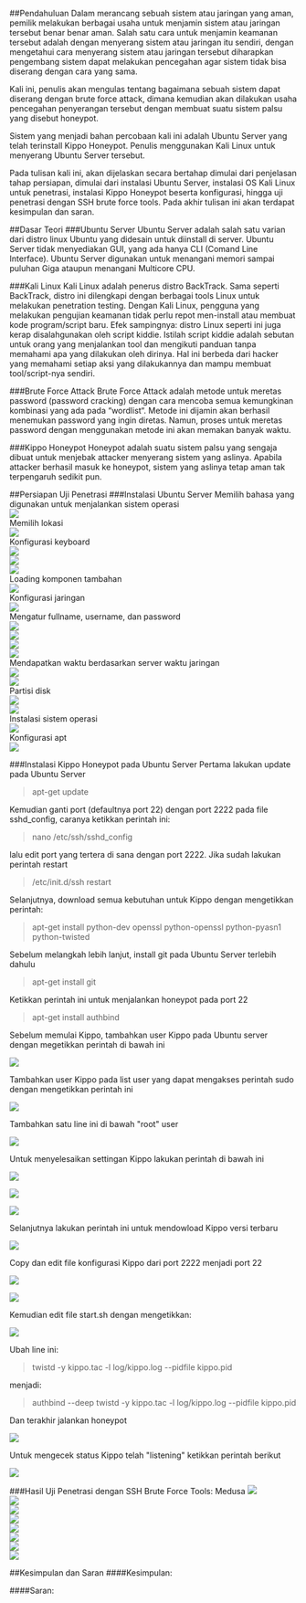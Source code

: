 ##Pendahuluan
Dalam merancang sebuah sistem atau jaringan yang aman, pemilik melakukan berbagai usaha untuk menjamin sistem atau jaringan tersebut benar benar aman. Salah satu cara untuk menjamin keamanan tersebut adalah dengan menyerang sistem atau jaringan itu sendiri, dengan mengetahui cara menyerang sistem atau jaringan tersebut diharapkan pengembang sistem dapat melakukan pencegahan agar sistem tidak bisa diserang dengan cara yang sama.

Kali ini, penulis akan mengulas tentang bagaimana sebuah sistem dapat diserang dengan brute force attack, dimana kemudian akan dilakukan usaha pencegahan penyerangan tersebut dengan membuat suatu sistem palsu yang disebut honeypot.

Sistem yang menjadi bahan percobaan kali ini adalah Ubuntu Server yang telah terinstall Kippo Honeypot. Penulis menggunakan Kali Linux untuk menyerang Ubuntu Server tersebut.

Pada tulisan kali ini, akan dijelaskan secara bertahap dimulai dari penjelasan tahap persiapan, dimulai dari instalasi Ubuntu Server, instalasi OS Kali Linux untuk penetrasi, instalasi Kippo Honeypot beserta konfigurasi, hingga uji penetrasi dengan SSH brute force tools. Pada akhir tulisan ini akan terdapat kesimpulan dan saran.

##Dasar Teori
###Ubuntu Server
Ubuntu Server adalah salah satu varian dari distro linux Ubuntu yang didesain untuk diinstall di server. Ubuntu Server tidak menyediakan GUI, yang ada hanya CLI (Comand Line Interface). Ubuntu Server digunakan untuk menangani memori sampai puluhan Giga ataupun menangani Multicore CPU.

###Kali Linux
Kali Linux adalah penerus distro BackTrack. Sama seperti BackTrack, distro ini dilengkapi dengan berbagai tools Linux untuk melakukan penetration testing. Dengan Kali Linux, pengguna yang melakukan pengujian keamanan tidak perlu repot men-install atau membuat kode program/script baru. Efek sampingnya: distro Linux seperti ini juga kerap disalahgunakan oleh script kiddie. Istilah script kiddie adalah sebutan untuk orang yang menjalankan tool dan mengikuti panduan tanpa memahami apa yang dilakukan oleh dirinya. Hal ini berbeda dari hacker yang memahami setiap aksi yang dilakukannya dan mampu membuat tool/script-nya sendiri.

###Brute Force Attack
Brute Force Attack adalah metode untuk meretas password (password cracking) dengan cara mencoba semua kemungkinan kombinasi yang ada pada “wordlist“. Metode ini dijamin akan berhasil menemukan password yang ingin diretas. Namun, proses untuk meretas password dengan menggunakan metode ini akan memakan banyak waktu.

###Kippo Honeypot
Honeypot adalah suatu sistem palsu yang sengaja dibuat untuk menjebak attacker menyerang sistem yang aslinya. Apabila attacker berhasil masuk ke honeypot, sistem yang aslinya tetap aman tak terpengaruh sedikit pun. 

##Persiapan Uji Penetrasi
###Instalasi Ubuntu Server
Memilih bahasa yang digunakan untuk menjalankan sistem operasi<br/>
![](https://github.com/kharismana31/PKSJ/blob/master/tugas1/images/install_ubuntu_server_1.png?raw=true)<br/>
Memilih lokasi<br/>
![](https://github.com/kharismana31/PKSJ/tree/master/tugas1/images/install_ubuntu_server_2.png?raw=true)<br/>
Konfigurasi keyboard<br/>
![](https://github.com/kharismana31/PKSJ/tree/master/tugas1/images/install_ubuntu_server-3.png?raw=true)<br/>
![](https://github.com/kharismana31/PKSJ/tree/master/tugas1/images/install_ubuntu_server_4.png?raw=true)<br/>
![](https://github.com/kharismana31/PKSJ/tree/master/tugas1/images/install_ubuntu_server-5.png?raw=true)<br/>
Loading komponen tambahan<br/>
![](https://github.com/kharismana31/PKSJ/tree/master/tugas1/images/install_ubuntu_server_6.png?raw=true)<br/>
Konfigurasi jaringan<br/>
![](https://github.com/kharismana31/PKSJ/tree/master/tugas1/images/install_ubuntu_server_7.png?raw=true)<br/>
Mengatur fullname, username, dan password<br/>
![](https://github.com/kharismana31/PKSJ/tree/master/tugas1/images/install_ubuntu_server_8.png?raw=true)<br/>
![](https://github.com/kharismana31/PKSJ/tree/master/tugas1/images/install_ubuntu_server_10.png?raw=true)<br/>
![](https://github.com/kharismana31/PKSJ/tree/master/tugas1/images/install_ubuntu_server_11.png?raw=true)<br/>
![](https://github.com/kharismana31/PKSJ/tree/master/tugas1/images/install_ubuntu_server-12.png?raw=true)<br/>
Mendapatkan waktu berdasarkan server waktu jaringan<br/>
![](https://github.com/kharismana31/PKSJ/tree/master/tugas1/images/install_ubuntu_server_13.png?raw=true)<br/>
![](https://github.com/kharismana31/PKSJ/tree/master/tugas1/images/install_ubuntu_server_14.png?raw=true)<br/>
Partisi disk<br/>
![](https://github.com/kharismana31/PKSJ/tree/master/tugas1/images/install_ubuntu_server-15.png?raw=true)<br/>
![](https://github.com/kharismana31/PKSJ/tree/master/tugas1/images/install_ubuntu_server_16.png?raw=true)<br/>
Instalasi sistem operasi<br/>
![](https://github.com/kharismana31/PKSJ/tree/master/tugas1/images/install_ubuntu_server_17.png?raw=true)<br/>
Konfigurasi apt<br/>
![](https://github.com/kharismana31/PKSJ/tree/master/tugas1/images/install_ubuntu_server_18.png?raw=true)<br/>


###Instalasi Kippo Honeypot pada Ubuntu Server
Pertama lakukan update pada Ubuntu Server

> apt-get update

Kemudian ganti port (defaultnya port 22) dengan port 2222 pada file sshd_config, caranya ketikkan perintah ini:

> nano /etc/ssh/sshd_config

lalu edit port yang tertera di sana dengan port 2222. Jika sudah lakukan perintah restart

> /etc/init.d/ssh restart

Selanjutnya, download semua kebutuhan untuk Kippo dengan mengetikkan perintah:

> apt-get install python-dev openssl python-openssl python-pyasn1 python-twisted

Sebelum melangkah lebih lanjut, install git pada Ubuntu Server terlebih dahulu

> apt-get install git

Ketikkan perintah ini untuk menjalankan honeypot pada port 22

> apt-get install authbind

Sebelum memulai Kippo, tambahkan user Kippo pada Ubuntu server dengan megetikkan perintah di bawah ini

![](1_tambah_user_kippo.png?raw=true)<br/>

Tambahkan user Kippo pada list user yang dapat mengakses perintah sudo dengan mengetikkan perintah ini

![](2_edit_visudo.png?raw=true)<br/>

Tambahkan satu line ini di bawah "root" user 

![](3_edit_visudo.png?raw=true)<br/>

Untuk menyelesaikan settingan Kippo lakukan perintah di bawah ini

![](4_using_port_22.png?raw=true)<br/>

![](5_using_port_22.png?raw=true)<br/>

![](6_using_port_22.png?raw=true)<br/>

Selanjutnya lakukan perintah ini untuk mendowload Kippo versi terbaru 

![](7_git_clone.png?raw=true)<br/>

Copy dan edit file konfigurasi Kippo dari port 2222 menjadi port 22 

![](8_copy_kippo.png?raw=true)<br/>

![](9_nano_kippo.png?raw=true)<br/>

Kemudian edit file start.sh dengan mengetikkan:

![](10_nano_start.png?raw=true)<br/>

Ubah line ini:

> twistd -y kippo.tac -l log/kippo.log --pidfile kippo.pid

menjadi:

> authbind --deep twistd -y kippo.tac -l log/kippo.log --pidfile kippo.pid

Dan terakhir jalankan honeypot

![](11_run_honeypot.png?raw=true)<br/>

Untuk mengecek status Kippo telah "listening" ketikkan perintah berikut

![](12_cek_kippo.png?raw=true)<br/>

###Hasil Uji Penetrasi dengan SSH Brute Force Tools: Medusa
![](16-52-38_connect_to_ssh.png?raw=true)<br/>
![](16-53-49_pass_gagal.png?raw=true)<br/>
![](16-54-37_login_success_root.png?raw=true)<br/>
![](16-55-48_ls.png?raw=true)<br/>
![](16-56-37_touch_pksj.png?raw=true)<br/>
![](16-57-34_ls_rm.png?raw=true)<br/>
![](16-59-41_exit.png?raw=true)<br/>
![](17-00-18_ls_terakhir.png?raw=true)<br/>

##Kesimpulan dan Saran
####Kesimpulan:


####Saran:




